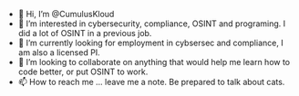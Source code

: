 - 👋 Hi, I’m @CumulusKloud
- 👀 I’m interested in cybersecurity, compliance, OSINT and programing. I did a lot of OSINT in a previous job.
- 🌱 I’m currently looking for employment in cybsersec and compliance, I am also a licensed PI.
- 💞️ I’m looking to collaborate on anything that would help me learn how to code better, or put OSINT to work. 
- 📫 How to reach me ... leave me a note.  Be prepared to talk about cats.

<!---
CumulusKloud/CumulusKloud is a ✨ special ✨ repository because its `README.md` (this file) appears on your GitHub profile.
You can click the Preview link to take a look at your changes.
--->
